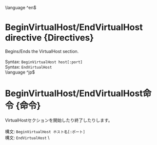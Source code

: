 \language ^en$
# BeginVirtualHost/EndVirtualHost directive {Directives}
Begins/Ends the VirtualHost section.\
\
Syntax: `BeginVirtualHost host[:port]` \
Syntax: `EndVirtualHost` \
\language ^jp$
# BeginVirtualHost/EndVirtualHost命令 {命令}
VirtualHostセクションを開始したり終了したりします。\
\
構文: `BeginVirtualHost ホスト名[:ポート]` \
構文: `EndVirtualHost` \
